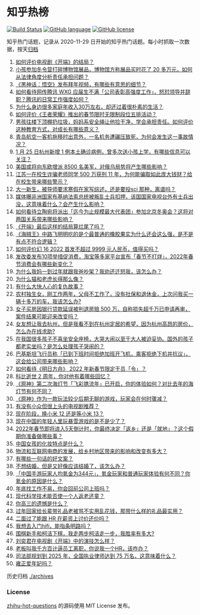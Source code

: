 # 知乎热榜
[![Build Status](https://github.com/ToWeLong/zhihu-hot-questions/workflows/CI/badge.svg)](https://github.com/ToWeLong/zhihu-hot-questions/actions)
[![GitHub language](https://img.shields.io/badge/language-golang-orange.svg)](https://golang.org/)
[![GitHub license](https://img.shields.io/github/license/ToWeLong/zhihu-hot-questions)](https://github.com/ToWeLong/zhihu-hot-questions/blob/main/LICENSE)

知乎热门话题，记录从 2020-11-29 日开始的知乎热门话题。每小时抓取一次数据，按天[归档](./archives)

<!-- BEGIN -->

1. [如何评价电视剧《开端》的结局？](https://www.zhihu.com/question/513355447)
1. [小孩参加冬令营打碎博物馆展品，博物馆方称展品买时花了 20 多万元，如何从法律角度分析责任承担问题？](https://www.zhihu.com/question/513358220)
1. [《黑神话：悟空》发布拜年视频，有哪些有意思的细节？](https://www.zhihu.com/question/513444321)
1. [如何看待网传腾讯 WXG 应届生不满「公司表彰高强度工作」，怒怼领导并辞职？腾讯的日常工作强度如何？](https://www.zhihu.com/question/513455529)
1. [为什么身边很多家庭年收入30万左右，却还过着很朴素的生活？](https://www.zhihu.com/question/307170588)
1. [如何评价《王者荣耀》推出的春节限时无限制段位五排活动？](https://www.zhihu.com/question/513256169)
1. [男孩往楼下顶棚扔垃圾，妈妈系安全绳让他捡干净，学会承担责任。如何评价这种教育方式，对成长有哪些意义？](https://www.zhihu.com/question/513288405)
1. [青岛航空一客机拖移时出意外，一名机务遭碾压致死，为何会发生这一事故情况？](https://www.zhihu.com/question/513448468)
1. [1 月 25 日杭州新增 1 例本土确诊病例，曾多次送小孩上学，有哪些信息可以关注？](https://www.zhihu.com/question/513434595)
1. [美国或将向东欧增派 8500 名美军，对俄乌局势将产生哪些影响？](https://www.zhihu.com/question/513271585)
1. [江苏一在校生诈骗老师同学 500 万获刑 11 年，为何能骗取如此庞大钱财？给在校生带来哪些警示？](https://www.zhihu.com/question/513437332)
1. [大一新生，被导师要求寒假在家写综述，还是要投sci 那种，离谱吗？](https://www.zhihu.com/question/513185929)
1. [媒体曝非洲国家布基纳法索总统被叛乱士兵扣押，该国国家电视台外有士兵出没，这意味着什么？会产生什么影响？](https://www.zhihu.com/question/513157501)
1. [如何看待立陶宛将派出「迄今为止规模最大代表团」参加北京冬奥会？这将对两国关系带来哪些影响？](https://www.zhihu.com/question/513321187)
1. [《开端》最后这样的结局算烂尾了吗？](https://www.zhihu.com/question/513368146)
1. [《海贼王》中路飞明明吃的是个最普通的橡胶果实为什么还会这么强，是不是有点不符合逻辑？](https://www.zhihu.com/question/512955713)
1. [如何评价幻 16 2022 首发不超过 9999 元人民币，值得买吗？](https://www.zhihu.com/question/513204578)
1. [发改委发布10项举措促消费，淘宝等多家平台宣布「春节不打烊」，2022年春节消费会有哪些新变化？](https://www.zhihu.com/question/513290835)
1. [为什么我妈一到过年就跟我爸吵架？我劝还迁怒我，该怎么办？](https://www.zhihu.com/question/512692116)
1. [为什么猫和老虎长得那么像？](https://www.zhihu.com/question/25849509)
1. [有什么大快人心的复仇故事？](https://www.zhihu.com/question/307984236)
1. [农村独生女，刚工作两年，父母不工作了，没有社保和退休金，上次问我买一辆十多万的车，我该怎么办?](https://www.zhihu.com/question/512930129)
1. [女子买房因银行贷款延误被判退房赔 500 万，自称损失超千万已申请再审，案件结果可能迎来改变吗？](https://www.zhihu.com/question/513433414)
1. [女友想让我去杭州，但是我看不到在杭州定居的希望，因为杭州高昂的房价，怎么办在线求助?](https://www.zhihu.com/question/511411992)
1. [在我国很多孩子不喜坐安全座椅，大哭大闹以至于大人被迫妥协。国外的孩子都老实坐吗？是怎么处理孩子哭闹的？](https://www.zhihu.com/question/63252560)
1. [巴基斯坦飞行员称「已到下班时间拒绝加班开飞机，乘客拒绝下机并抗议」，这会给公司带来哪些影响？](https://www.zhihu.com/question/512701290)
1. [如何看待《明日方舟》 2022 年新春节限定干员「令」？](https://www.zhihu.com/question/512007954)
1. [科比逝世 2 周年，你对他有着哪些回忆？](https://www.zhihu.com/question/513440541)
1. [《原神》第二次海灯节「飞彩镌流年」已开启，你的体验如何？对比去年的海灯节有何不同？](https://www.zhihu.com/question/513279779)
1. [《原神》作为一款玩法较少后期无聊的游戏，玩家会在何时骤减？](https://www.zhihu.com/question/511275503)
1. [有没有小众但很上头的电视剧推荐？](https://www.zhihu.com/question/452689027)
1. [现在阶段，换小米 12 还是等小米 13？](https://www.zhihu.com/question/512914070)
1. [现在中国的年轻人里玩暴雪游戏的是不是少了？](https://www.zhihu.com/question/510905518)
1. [2022年春节即将进入5天倒计时，你最终决定「返乡」还是「就地」？这个假期你准备做哪些事？](https://www.zhihu.com/question/513290250)
1. [中国女孩的化妆特点是什么？](https://www.zhihu.com/question/451036275)
1. [物流和互联网电商的发展，给乡村地区带来的影响和改变有多大？](https://www.zhihu.com/question/513181246)
1. [有哪些一句话的好文案？](https://www.zhihu.com/question/31612848)
1. [不想结婚，但是又好像应该结婚了，该怎么办？](https://www.zhihu.com/question/513441809)
1. [「中国手游玩家人均氪金为344元」，氪金玩家和普通玩家体验有何不同？你氪金的原因是什么？](https://www.zhihu.com/question/513290392)
1. [年底找工作不易，你会回前公司上班吗？](https://www.zhihu.com/question/504296548)
1. [现代科学技术能否使一个人返老还童？](https://www.zhihu.com/question/402408111)
1. [你高三的遗憾是什么？](https://www.zhihu.com/question/512183250)
1. [过年回家给长辈带礼品老被骂不实用乱花钱，那带什么样的礼品最实用？](https://www.zhihu.com/question/442826016)
1. [二面过了能跟 HR 在薪资上讨价还价吗？](https://www.zhihu.com/question/276306468)
1. [我想去入门hifi，能指条明路吗？](https://www.zhihu.com/question/505752713)
1. [围棋新手和柯洁下棋，我走两步柯洁走一步，我胜率有多大?](https://www.zhihu.com/question/512789212)
1. [刘奕君在电视剧《开端》中的演技怎么样？](https://www.zhihu.com/question/511768402)
1. [老板叫我千方百计逼员工离职，你说我一个HR，该咋办？](https://www.zhihu.com/question/512154413)
1. [司法部规划到 2025 年，全国执业律师达到 75 万名，这意味着什么？](https://www.zhihu.com/question/513308653)
1. [雍正爱年妃吗？](https://www.zhihu.com/question/59154184)

<!-- END -->

历史归档 [./archives](./archives)


### License
[zhihu-hot-questions](https://github.com/towelong/zhihu-hot-questions) 的源码使用 MIT License 发布。